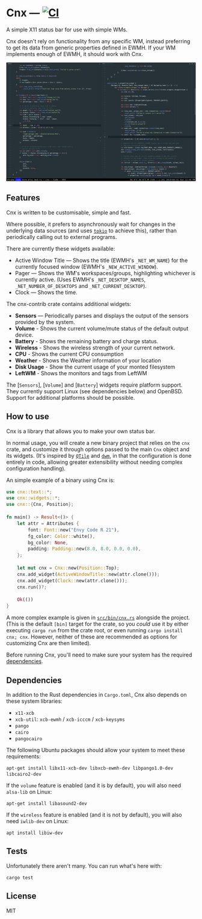 # Cnx — [![CI](https://github.com/mjkillough/cnx/actions/workflows/ci.yml/badge.svg)](https://github.com/mjkillough/cnx/actions)

A simple X11 status bar for use with simple WMs.

Cnx doesn't rely on functionality from any specific WM, instead preferring to
get its data from generic properties defined in EWMH. If your WM implements
enough of EWMH, it should work with Cnx.

![screenshot of cnx](/screenshot.png?raw=true)

## Features

Cnx is written to be customisable, simple and fast.

Where possible, it prefers to asynchronously wait for changes in the underlying
data sources (and uses [`tokio`] to achieve this), rather than periodically
calling out to external programs.

[`tokio`]: https://tokio.rs/

There are currently these widgets available:

 - Active Window Title — Shows the title (EWMH's `_NET_WM_NAME`) for
   the currently focused window (EWMH's `_NEW_ACTIVE_WINDOW`).
 - Pager — Shows the WM's workspaces/groups, highlighting whichever is
   currently active. (Uses EWMH's `_NET_DESKTOP_NAMES`,
   `_NET_NUMBER_OF_DESKTOPS` and `_NET_CURRENT_DESKTOP`).
 - Clock — Shows the time.

The cnx-contrib crate contains additional widgets:

- **Sensors** — Periodically parses and displays the output of the
  sensors provided by the system.
- **Volume** - Shows the current volume/mute status of the default output
  device.
- **Battery** - Shows the remaining battery and charge status.
- **Wireless** - Shows the wireless strength of your current network.
- **CPU** - Shows the current CPU consumption
- **Weather** - Shows the Weather information of your location
- **Disk Usage** - Show the current usage of your monted filesystem
- **LeftWM** - Shows the monitors and tags from LeftWM

The [`Sensors`], [`Volume`] and [`Battery`] widgets require platform
support. They currently support Linux (see dependencies below) and OpenBSD.
Support for additional platforms should be possible.

## How to use

Cnx is a library that allows you to make your own status bar.

In normal usage, you will create a new binary project that relies on the `cnx`
crate, and customize it through options passed to the main `Cnx` object and
its widgets. (It's inspired by [`QTile`] and [`dwm`], in that the configuration
is done entirely in code, allowing greater extensibility without needing complex
configuration handling).

[`QTile`]: http://www.qtile.org/
[`dwm`]: http://dwm.suckless.org/

An simple example of a binary using Cnx is:

```rust
use cnx::text::*;
use cnx::widgets::*;
use cnx::{Cnx, Position};

fn main() -> Result<()> {
    let attr = Attributes {
        font: Font::new("Envy Code R 21"),
        fg_color: Color::white(),
        bg_color: None,
        padding: Padding::new(8.0, 8.0, 0.0, 0.0),
    };

    let mut cnx = Cnx::new(Position::Top);
    cnx.add_widget(ActiveWindowTitle::new(attr.clone()));
    cnx.add_widget(Clock::new(attr.clone()));
    cnx.run()?;

    Ok(())
}
```

A more complex example is given in [`src/bin/cnx.rs`] alongside the project.
(This is the default `[bin]` target for the crate, so you _could_ use it by
either executing `cargo run` from the crate root, or even running `cargo install
cnx; cnx`. However, neither of these are recommended as options for customizing
Cnx are then limited).

Before running Cnx, you'll need to make sure your system has the required
[dependencies].

[`src/bin/cnx.rs`]: https://github.com/mjkillough/cnx/blob/master/src/bin/cnx.rs
[dependencies]: #dependencies

## Dependencies

In addition to the Rust dependencies in `Cargo.toml`, Cnx also depends on these
system libraries:
 - `x11-xcb`
 - `xcb-util`: `xcb-ewmh` / `xcb-icccm` / `xcb-keysyms`
 - `pango`
 - `cairo`
 - `pangocairo`

The following Ubuntu packages should allow your system to meet these
requirements:

```
apt-get install libx11-xcb-dev libxcb-ewmh-dev libpango1.0-dev libcairo2-dev
```

If the `volume` feature is enabled (and it is by default), you will
also need `alsa-lib` on Linux:

```
apt-get install libasound2-dev
```

If the `wireless` feature is enabled (and it is not by default), you will also need `iwlib-dev`
on Linux:

```
apt install libiw-dev
```

## Tests

Unfortunately there aren't many. You can run what's here with:

```
cargo test
```


## License

MIT
